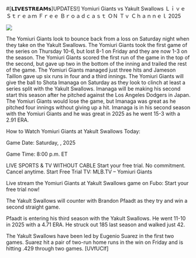 #[𝗟𝗜𝗩𝗘𝗦𝗧𝗥𝗘𝗔𝗠𝘀]UPDATES!] Yomiuri Giants vs Yakult Swallows Ｌｉｖｅ Ｓｔｒｅａｍ Ｆｒｅｅ Ｂｒｏａｄｃａｓｔ ＯＮ Ｔｖ Ｃｈａｎｎｅｌ  2025  
  
  
[![](https://i.imgur.com/qSNzIqt.png)](https://movie.rssnews.media/TftNubwPk.php)  
  
The Yomiuri Giants look to bounce back from a loss on Saturday night when they take on the Yakult Swallows. The Yomiuri Giants took the first game of the series on Thursday 10-6, but lost 8-1 on Friday and they are now 1-3 on the season. The Yomiuri Giants scored the first run of the game in the top of the second, but gave up two in the bottom of the inning and trailed the rest of the game. The Yomiuri Giants managed just three hits and Jameson Taillon gave up six runs in four and a third innings. The Yomiuri Giants will give the ball to Shota Imanaga on Saturday as they look to clinch at least a series split with the Yakult Swallows. Imanaga will be making his second start this season after he pitched against the Los Angeles Dodgers in Japan. The Yomiuri Giants would lose the game, but Imanaga was great as he pitched four innings without giving up a hit. Imanaga is in his second season with the Yomiuri Giants and he was great in 2025 as he went 15-3 with a 2.91 ERA.

How to Watch Yomiuri Giants at Yakult Swallows Today:

Game Date: Saturday, , 2025

Game Time: 8:00 p.m. ET

LIVE SPORTS & TV WITHOUT CABLE
Start your free trial. No commitment. Cancel anytime.
Start Free Trial
TV: MLB.TV – Yomiuri Giants

Live stream the Yomiuri Giants at Yakult Swallows game on Fubo: Start your free trial now!

The Yakult Swallows will counter with Brandon Pfaadt as they try and win a second straight game.

Pfaadt is entering his third season with the Yakult Swallows. He went 11-10 in 2025 with a 4.71 ERA. He struck out 185 last season and walked just 42.

The Yakult Swallows have been led by Eugenio Suarez in the first two games. Suarez hit a pair of two-run home runs in the win on Friday and is hitting .429 through two games. [UVfUClf]